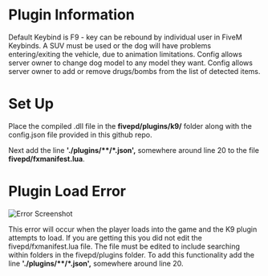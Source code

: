 # Plugin Information
Default Keybind is F9 - key can be rebound by individual user in FiveM Keybinds.
A SUV must be used or the dog will have problems entering/exiting the vehicle, due to animation limitations.
Config allows server owner to change dog model to any model they want.
Config allows server owner to add or remove drugs/bombs from the list of detected items.

# Set Up
Place the compiled .dll file in the **fivepd/plugins/k9/** folder along with the config.json file provided in this github repo.

Next add the line **'./plugins/\*\*/\*.json',** somewhere around line 20 to the file **fivepd/fxmanifest.lua**.


# Plugin Load Error
![Error Screenshot](https://user-images.githubusercontent.com/123021459/232183012-5111aa39-35b9-458b-bbf1-8e95d5b5b8de.PNG)

This error will occur when the player loads into the game and the K9 plugin attempts to load. If you are getting this you did not edit the fivepd/fxmanifest.lua file. The file must be edited to include searching within folders in the fivepd/plugins folder. To add this functionality add the line **'./plugins/\*\*/\*.json',** somewhere around line 20.
